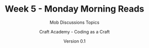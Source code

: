 ---
title: "Week 5 - Monday Morning Reads"
subtitle: "Mob Discussions Topics"
author: [Craft Academy - Coding as a Craft]
date: Version 0.1
subject: "Databases, Software as a Service, BDD"
keywords: [Databases, Software as a Service, BDD]
titlepage: true
titlepage-color: f28e24
titlepage-text-color: "FFFFFF"
titlepage-rule-color: "FFFFFF"
titlepage-rule-height: 2
...